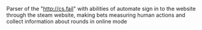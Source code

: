 Parser of the "http://cs.fail" with abilities of automate sign in to the website through the steam website, 
making bets measuring human actions and collect information about rounds in online mode 
